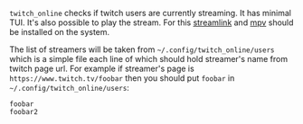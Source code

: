 `twitch_online` checks if twitch users are currently streaming. It has minimal TUI. It's also possible to play the
stream. For this [streamlink](https://github.com/streamlink/streamlink) and [mpv](https://github.com/mpv-player/mpv)
should be installed on the system.

The list of streamers will be taken from `~/.config/twitch_online/users` which is a simple file each
line of which should hold streamer's name from twitch page url. For example if streamer's page is
`https://www.twitch.tv/foobar` then you should put `foobar` in `~/.config/twitch_online/users`:

```
foobar
foobar2
```
